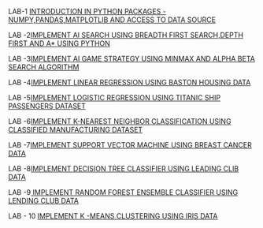 LAB-1 [INTRODUCTION IN PYTHON PACKAGES - NUMPY,PANDAS,MATPLOTLIB AND ACCESS TO DATA SOURCE](https://github.com/vinuthnachilukuri/AIML-Lab/blob/main/AIML_LAB_01.ipynb)

LAB -2[IMPLEMENT AI SEARCH USING BREADTH FIRST SEARCH,DEPTH FIRST AND A* USING PYTHON](https://github.com/vinuthnachilukuri/AIML-Lab/blob/main/AIML_LAB_02.ipynb)

LAB -3[IMPLEMENT AI GAME STRATEGY USING MINMAX AND ALPHA BETA SEARCH ALGORITHM](https://github.com/vinuthnachilukuri/AIML-Lab/blob/main/AIML_LAB_03.ipynb)

LAB -4[IMPLEMENT LINEAR REGRESSION USING BASTON HOUSING DATA](https://github.com/vinuthnachilukuri/AIML-Lab/blob/main/AIML_LAB_04.ipynb)

LAB -5[IMPLEMENT LOGISTIC REGRESSION USING TITANIC SHIP PASSENGERS DATASET](https://github.com/vinuthnachilukuri/AIML-Lab/blob/main/AIML_LAB_05.ipynb)

LAB -6[IMPLEMENT K-NEAREST NEIGHBOR CLASSIFICATION USING CLASSIFIED MANUFACTURING DATASET](https://github.com/vinuthnachilukuri/AIML-Lab/blob/main/AIML_LAB_06.ipynb)

LAB -7[IMPLEMENT SUPPORT VECTOR MACHINE USING BREAST CANCER DATA](https://github.com/vinuthnachilukuri/AIML-Lab/blob/main/AIML_LAB_07.ipynb)

LAB -8[IMPLEMENT DECISION TREE CLASSIFIER USING LEADING CLIB DATA](https://github.com/vinuthnachilukuri/AIML-Lab/blob/main/AIML_LAB_08.ipynb)

LAB -9[ IMPLEMENT RANDOM FOREST ENSEMBLE CLASSIFIER USING LENDING CLUB DATA](https://github.com/vinuthnachilukuri/AIML-Lab/blob/main/AIML_LAB_09.ipynb)
  
LAB - 10 [IMPLEMENT K -MEANS CLUSTERING USING IRIS  DATA](https://github.com/vinuthnachilukuri/AIML-Lab/blob/main/AIML_LAB_10.ipynb)


